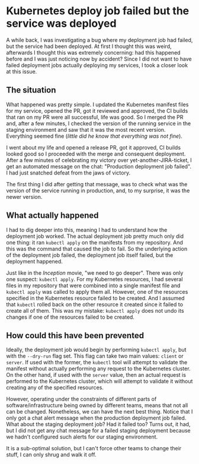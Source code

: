 # Kubernetes deploy job failed but the service was deployed


A while back, I was investigating a bug where my deployment job had failed, but the service had been deployed. At first I thought this was weird, afterwards I thought this was extremely concerning: had this happened before and I was just noticing now by accident? Since I did not want to have failed deployment jobs actually deploying my services, I took a closer look at this issue.

## The situation

What happened was pretty simple. I updated the Kubernetes manifest files for my service, opened the PR, got it reviewed and approved, the CI builds that ran on my PR were all successful, life was good. So I merged the PR and, after a few minutes, I checked the version of the running service in the staging environment and saw that it was the most recent version. Everything seemed fine (*little did he know that everything was not fine*).

I went about my life and opened a release PR, got it approved, CI builds looked good so I proceeded with the merge and consequent deployment. After a few minutes of celebrating my victory over yet-another-JIRA-ticket, I get an automated message on the chat: "Production deployment job failed". I had just snatched defeat from the jaws of victory.

The first thing I did after getting that message, was to check what was the version of the service running in production, and, to my surprise, it was the newer version.

## What actually happened

I had to dig deeper into this, meaning I had to understand how the deployment job worked. The actual deployment job pretty much only did one thing: it ran `kubectl apply` on the manifests from my repository. And this was the command that caused the job to fail. So the underlying action of the deployment job failed, the deployment job itself failed, but the deployment happened. 

Just like in the *Inception* movie, "we need to go deeper". There was only one suspect: `kubectl apply`. For my Kubernetes resources, I had several files in my repository that were combined into a single manifest file and `kubectl apply` was called to apply them all. However, one of the resources specified in the Kubernetes resource failed to be created. And I assumed that `kubectl` rolled back on the other resource it created since it failed to create all of them. This was my mistake: `kubectl apply` does not undo its changes if one of the resources failed to be created.

## How could this have been prevented

Ideally, the deployment job would begin by performing `kubectl apply`, but with the `--dry-run` flag set. This flag can take two main values: `client` or `server`. If used with the former, the `kubectl` tool will attempt to validate the manifest without actually performing any request to the Kubernetes cluster. On the other hand, if used with the `server` value, then an actual request is performed to the Kubernetes cluster, which will attempt to validate it without creating any of the specified resources. 

However, operating under the constraints of different parts of software/infrastructure being owned by different teams, means that not all can be changed. Nonetheless, we can have the next best thing. Notice that I only got a chat alert message when the production deployment job failed. What about the staging deployment job? Had it failed too? Turns out, it had, but I did not get any chat message for a failed staging deployment because we hadn't configured such alerts for our staging environment.

It is a sub-optimal solution, but I can't force other teams to change their stuff, I can only shrug and walk it off.

